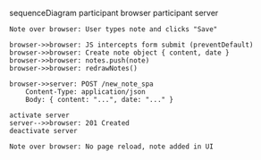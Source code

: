 sequenceDiagram
participant browser
participant server

    Note over browser: User types note and clicks "Save"

    browser->>browser: JS intercepts form submit (preventDefault)
    browser->>browser: Create note object { content, date }
    browser->>browser: notes.push(note)
    browser->>browser: redrawNotes()

    browser->>server: POST /new_note_spa
        Content-Type: application/json
        Body: { content: "...", date: "..." }

    activate server
    server-->>browser: 201 Created
    deactivate server

    Note over browser: No page reload, note added in UI
